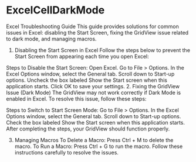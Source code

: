 # ExcelCellDarkMode

Excel Troubleshooting Guide
This guide provides solutions for common issues in Excel: disabling the Start Screen, fixing the GridView issue related to dark mode, and managing macros.

1. Disabling the Start Screen in Excel
Follow the steps below to prevent the Start Screen from appearing each time you open Excel:

Steps to Disable the Start Screen:
Open Excel.
Go to File > Options.
In the Excel Options window, select the General tab.
Scroll down to Start-up options.
Uncheck the box labeled Show the Start screen when this application starts.
Click OK to save your settings.
2. Fixing the GridView Issue (Dark Mode)
The GridView may not work correctly if Dark Mode is enabled in Excel. To resolve this issue, follow these steps:

Steps to Switch to Start Screen Mode:
Go to File > Options.
In the Excel Options window, select the General tab.
Scroll down to Start-up options.
Check the box labeled Show the Start screen when this application starts.
After completing the steps, your GridView should function properly.

3. Managing Macros
To Delete a Macro:
Press Ctrl + M to delete the macro.
To Run a Macro:
Press Ctrl + G to run the macro.
Follow these instructions carefully to resolve the issues.
